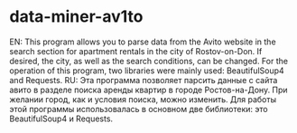 # data-miner-av1to
EN: This program allows you to parse data from the Avito website in the search section for apartment rentals in the city of Rostov-on-Don. If desired, the city, as well as the search conditions, can be changed. For the operation of this program, two libraries were mainly used: BeautifulSoup4 and Requests. RU: Эта программа позволяет парсить данные с сайта авито в разделе поиска аренды квартир в городе Ростов-на-Дону. При желании город, как и условия поиска, можно изменить. Для работы этой программы использовалась в основном две библиотеки: это BeautifulSoup4 и Requests. 
